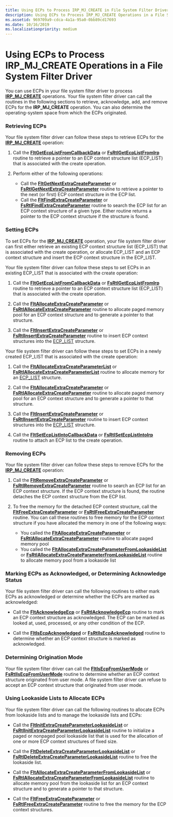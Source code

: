 ```yaml
---
title: Using ECPs to Process IRP_MJ_CREATE in File System Filter Drivers
description: Using ECPs to Process IRP_MJ_CREATE Operations in a File System Filter Driver
ms.assetid: 969709a9-cdca-4a1a-95a0-0bb89cd17693
ms.date: 10/16/2019
ms.localizationpriority: medium
---
```


# Using ECPs to Process IRP_MJ_CREATE Operations in a File System Filter Driver

You can use ECPs in your file system filter driver to process [**IRP_MJ_CREATE**](https://docs.microsoft.com/windows-hardware/drivers/ifs/irp-mj-create) operations. Your file system filter driver can call the routines in the following sections to retrieve, acknowledge, add, and remove ECPs for the **IRP_MJ_CREATE** operation. You can also determine the operating-system space from which the ECPs originated.

### <span id="Retrieving_ECPs"></span><span id="retrieving_ecps"></span><span id="RETRIEVING_ECPS"></span>Retrieving ECPs

Your file system filter driver can follow these steps to retrieve ECPs for the [**IRP_MJ_CREATE**](https://docs.microsoft.com/windows-hardware/drivers/ifs/irp-mj-create) operation:

1.  Call the [**FltGetEcpListFromCallbackData**](https://docs.microsoft.com/windows-hardware/drivers/ddi/content/fltkernel/nf-fltkernel-fltgetecplistfromcallbackdata) or [**FsRtlGetEcpListFromIrp**](https://msdn.microsoft.com/library/windows/hardware/ff546015) routine to retrieve a pointer to an ECP context structure list (ECP_LIST) that is associated with the create operation.

2.  Perform either of the following operations:
    -   Call the [**FltGetNextExtraCreateParameter**](https://docs.microsoft.com/windows-hardware/drivers/ddi/content/fltkernel/nf-fltkernel-fltgetnextextracreateparameter) or [**FsRtlGetNextExtraCreateParameter**](https://msdn.microsoft.com/library/windows/hardware/ff546028) routine to retrieve a pointer to the next (or first) ECP context structure in the ECP list.
    -   Call the [**FltFindExtraCreateParameter**](https://docs.microsoft.com/windows-hardware/drivers/ddi/content/fltkernel/nf-fltkernel-fltfindextracreateparameter) or [**FsRtlFindExtraCreateParameter**](https://msdn.microsoft.com/library/windows/hardware/ff545968) routine to search the ECP list for an ECP context structure of a given type. Either routine returns a pointer to the ECP context structure if the structure is found.

### <span id="Setting_ECPs"></span><span id="setting_ecps"></span><span id="SETTING_ECPS"></span>Setting ECPs

To set ECPs for the [**IRP_MJ_CREATE**](https://docs.microsoft.com/windows-hardware/drivers/ifs/irp-mj-create) operation, your file system filter driver can first either retrieve an existing ECP context structure list (ECP_LIST) that is associated with the create operation, or allocate ECP_LIST and an ECP context structure and insert the ECP context structure in the ECP_LIST.

Your file system filter driver can follow these steps to set ECPs in an existing ECP_LIST that is associated with the create operation:

1.  Call the [**FltGetEcpListFromCallbackData**](https://docs.microsoft.com/windows-hardware/drivers/ddi/content/fltkernel/nf-fltkernel-fltgetecplistfromcallbackdata) or [**FsRtlGetEcpListFromIrp**](https://msdn.microsoft.com/library/windows/hardware/ff546015) routine to retrieve a pointer to an ECP context structure list (ECP_LIST) that is associated with the create operation.

2.  Call the [**FltAllocateExtraCreateParameter**](https://docs.microsoft.com/windows-hardware/drivers/ddi/content/fltkernel/nf-fltkernel-fltallocateextracreateparameter) or [**FsRtlAllocateExtraCreateParameter**](https://msdn.microsoft.com/library/windows/hardware/ff545609) routine to allocate paged memory pool for an ECP context structure and to generate a pointer to that structure.

3.  Call the [**FltInsertExtraCreateParameter**](https://docs.microsoft.com/windows-hardware/drivers/ddi/content/fltkernel/nf-fltkernel-fltinsertextracreateparameter) or [**FsRtlInsertExtraCreateParameter**](https://msdn.microsoft.com/library/windows/hardware/ff546179) routine to insert ECP context structures into the [ECP_LIST](https://docs.microsoft.com/previous-versions/windows/hardware/drivers/ff540148(v=vs.85)) structure.

Your file system filter driver can follow these steps to set ECPs in a newly created ECP_LIST that is associated with the create operation:

1.  Call the [**FltAllocateExtraCreateParameterList**](https://docs.microsoft.com/windows-hardware/drivers/ddi/content/fltkernel/nf-fltkernel-fltallocateextracreateparameterlist) or [**FsRtlAllocateExtraCreateParameterList**](https://msdn.microsoft.com/library/windows/hardware/ff545632) routine to allocate memory for an [ECP_LIST](https://docs.microsoft.com/previous-versions/windows/hardware/drivers/ff540148(v=vs.85)) structure.

2.  Call the [**FltAllocateExtraCreateParameter**](https://docs.microsoft.com/windows-hardware/drivers/ddi/content/fltkernel/nf-fltkernel-fltallocateextracreateparameter) or [**FsRtlAllocateExtraCreateParameter**](https://msdn.microsoft.com/library/windows/hardware/ff545609) routine to allocate paged memory pool for an ECP context structure and to generate a pointer to that structure.

3.  Call the [**FltInsertExtraCreateParameter**](https://docs.microsoft.com/windows-hardware/drivers/ddi/content/fltkernel/nf-fltkernel-fltinsertextracreateparameter) or [**FsRtlInsertExtraCreateParameter**](https://msdn.microsoft.com/library/windows/hardware/ff546179) routine to insert ECP context structures into the [ECP_LIST](https://docs.microsoft.com/previous-versions/windows/hardware/drivers/ff540148(v=vs.85)) structure.

4.  Call the [**FltSetEcpListIntoCallbackData**](https://docs.microsoft.com/windows-hardware/drivers/ddi/content/fltkernel/nf-fltkernel-fltsetecplistintocallbackdata) or [**FsRtlSetEcpListIntoIrp**](https://msdn.microsoft.com/library/windows/hardware/ff547250) routine to attach an ECP list to the create operation.

### <span id="Removing_ECPs"></span><span id="removing_ecps"></span><span id="REMOVING_ECPS"></span>Removing ECPs

Your file system filter driver can follow these steps to remove ECPs for the [**IRP_MJ_CREATE**](https://docs.microsoft.com/windows-hardware/drivers/ifs/irp-mj-create) operation:

1.  Call the [**FltRemoveExtraCreateParameter**](https://docs.microsoft.com/windows-hardware/drivers/ddi/content/fltkernel/nf-fltkernel-fltremoveextracreateparameter) or [**FsRtlRemoveExtraCreateParameter**](https://msdn.microsoft.com/library/windows/hardware/ff547203) routine to search an ECP list for an ECP context structure. If the ECP context structure is found, the routine detaches the ECP context structure from the ECP list.

2.  To free the memory for the detached ECP context structure, call the [**FltFreeExtraCreateParameter**](https://docs.microsoft.com/windows-hardware/drivers/ddi/content/fltkernel/nf-fltkernel-fltfreeextracreateparameter) or [**FsRtlFreeExtraCreateParameter**](https://msdn.microsoft.com/library/windows/hardware/ff545989) routine. You can call these routines to free memory for the ECP context structure if you have allocated the memory in one of the following ways:
    -   You called the [**FltAllocateExtraCreateParameter**](https://docs.microsoft.com/windows-hardware/drivers/ddi/content/fltkernel/nf-fltkernel-fltallocateextracreateparameter) or [**FsRtlAllocateExtraCreateParameter**](https://msdn.microsoft.com/library/windows/hardware/ff545609) routine to allocate paged memory pool
    -   You called the [**FltAllocateExtraCreateParameterFromLookasideList**](https://docs.microsoft.com/windows-hardware/drivers/ddi/content/fltkernel/nf-fltkernel-fltallocateextracreateparameterfromlookasidelist) or [**FsRtlAllocateExtraCreateParameterFromLookasideList**](https://msdn.microsoft.com/library/windows/hardware/ff545616) routine to allocate memory pool from a lookaside list

### <span id="Marking_ECPs_as_Acknowledged__or_Determining_Acknowledge_Status"></span><span id="marking_ecps_as_acknowledged__or_determining_acknowledge_status"></span><span id="MARKING_ECPS_AS_ACKNOWLEDGED__OR_DETERMINING_ACKNOWLEDGE_STATUS"></span>Marking ECPs as Acknowledged, or Determining Acknowledge Status

Your file system filter driver can call the following routines to either mark ECPs as acknowledged or determine whether the ECPs are marked as acknowledged:

-   Call the [**FltAcknowledgeEcp**](https://docs.microsoft.com/windows-hardware/drivers/ddi/content/fltkernel/nf-fltkernel-fltacknowledgeecp) or [**FsRtlAcknowledgeEcp**](https://msdn.microsoft.com/library/windows/hardware/ff545574) routine to mark an ECP context structure as acknowledged. The ECP can be marked as looked at, used, processed, or any other condition of the ECP.

-   Call the [**FltIsEcpAcknowledged**](https://docs.microsoft.com/windows-hardware/drivers/ddi/content/fltkernel/nf-fltkernel-fltisecpacknowledged) or [**FsRtlIsEcpAcknowledged**](https://msdn.microsoft.com/library/windows/hardware/ff546808) routine to determine whether an ECP context structure is marked as acknowledged.

### <span id="Determining_Origination_Mode"></span><span id="determining_origination_mode"></span><span id="DETERMINING_ORIGINATION_MODE"></span>Determining Origination Mode

Your file system filter driver can call the [**FltIsEcpFromUserMode**](https://docs.microsoft.com/windows-hardware/drivers/ddi/content/fltkernel/nf-fltkernel-fltisecpfromusermode) or [**FsRtlIsEcpFromUserMode**](https://msdn.microsoft.com/library/windows/hardware/ff546813) routine to determine whether an ECP context structure originated from user mode. A file system filter driver can refuse to accept an ECP context structure that originated from user mode.

### <span id="Using_Lookaside_Lists_to_Allocate_ECPs"></span><span id="using_lookaside_lists_to_allocate_ecps"></span><span id="USING_LOOKASIDE_LISTS_TO_ALLOCATE_ECPS"></span>Using Lookaside Lists to Allocate ECPs

Your file system filter driver can call the following routines to allocate ECPs from lookaside lists and to manage the lookaside lists and ECPs:

-   Call the [**FltInitExtraCreateParameterLookasideList**](https://docs.microsoft.com/windows-hardware/drivers/ddi/content/fltkernel/nf-fltkernel-fltinitextracreateparameterlookasidelist) or [**FsRtlInitExtraCreateParameterLookasideList**](https://msdn.microsoft.com/library/windows/hardware/ff546102) routine to initialize a paged or nonpaged pool lookaside list that is used for the allocation of one or more ECP context structures of fixed size.

-   Call the [**FltDeleteExtraCreateParameterLookasideList**](https://docs.microsoft.com/windows-hardware/drivers/ddi/content/fltkernel/nf-fltkernel-fltdeleteextracreateparameterlookasidelist) or [**FsRtlDeleteExtraCreateParameterLookasideList**](https://msdn.microsoft.com/library/windows/hardware/ff545849) routine to free the lookaside list.

-   Call the [**FltAllocateExtraCreateParameterFromLookasideList**](https://docs.microsoft.com/windows-hardware/drivers/ddi/content/fltkernel/nf-fltkernel-fltallocateextracreateparameterfromlookasidelist) or [**FsRtlAllocateExtraCreateParameterFromLookasideList**](https://msdn.microsoft.com/library/windows/hardware/ff545616) routine to allocate memory pool from the lookaside list for an ECP context structure and to generate a pointer to that structure.

-   Call the [**FltFreeExtraCreateParameter**](https://docs.microsoft.com/windows-hardware/drivers/ddi/content/fltkernel/nf-fltkernel-fltfreeextracreateparameter) or [**FsRtlFreeExtraCreateParameter**](https://msdn.microsoft.com/library/windows/hardware/ff545989) routine to free the memory for the ECP context structures.

 

 




